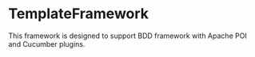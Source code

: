 # TemplateFramework
This framework is designed to support BDD framework with Apache POI and Cucumber plugins. 
